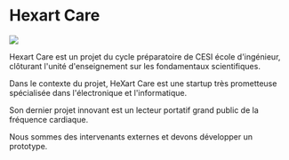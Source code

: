 # Hexart Care
![](https://repository-images.githubusercontent.com/299015120/c3295587-1717-461b-b680-57a5c08aef5d)

Hexart Care est un projet du cycle préparatoire de CESI école d'ingénieur, clôturant l'unité d'enseignement sur les fondamentaux scientifiques.

Dans le contexte du projet, HeXart Care est une startup très prometteuse spécialisée dans l'électronique et l'informatique.

Son dernier projet innovant est un lecteur portatif grand public de la fréquence cardiaque.

Nous sommes des intervenants externes et devons développer un prototype.
